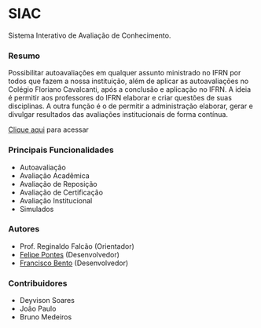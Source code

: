 # SIAC

Sistema Interativo de Avaliação de Conhecimento.

### Resumo

Possibilitar autoavaliações em qualquer assunto ministrado no IFRN por todos que fazem a nossa instituição, além de aplicar as autoavaliações no Colégio Floriano Cavalcanti, após a conclusão e aplicação no IFRN. A ideia é permitir aos professores do IFRN elaborar e criar questões de suas disciplinas. A outra função é o de permitir a administração elaborar, gerar e divulgar resultados das avaliações institucionais de forma contínua.

[Clique aqui](http://siac-stage.apphb.com) para acessar

### Principais Funcionalidades

* Autoavaliação
* Avaliação Acadêmica
* Avaliação de Reposição
* Avaliação de Certificação
* Avaliação Institucional
* Simulados

### Autores

* Prof. Reginaldo Falcão (Orientador)
* [Felipe Pontes](//github.com/felipemfp) (Desenvolvedor)
* [Francisco Bento](//github.com/chicobentojr) (Desenvolvedor)

### Contribuidores

* Deyvison Soares
* João Paulo
* Bruno Medeiros
